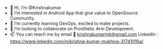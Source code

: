 - 👋 Hi, I’m @Krishnakumar
- 👀 I’m interested in Android App that give value to OpenSource Community.
- 🌱 I’m currently learning DevOps, excited to make projects.
- 💞️ I’m looking to collaborate on  Prosthetic Arm Development.
- 📫 You can reach me by 
                          email 📧 krishnakumarjnk@gmail.com
                          LinkedIn : https://www.linkedin.com/in/krishna-kumar-mukhiya-31741016a/
<!--                           Twitter :  -->
                          
                          
<!-- - 🌱 Make the world a better place -->
<!---
Krishnakumar59/Krishnakumar59 is a ✨ special ✨ repository because its `README.md` (this file) appears on your GitHub profile.
You can click the Preview link to take a look at your changes.
--->
